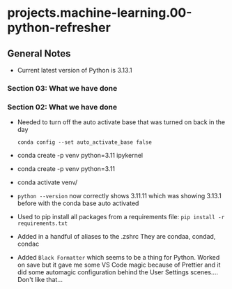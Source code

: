 # projects.machine-learning.00-python-refresher

## General Notes

- Current latest version of Python is 3.13.1

### Section 03: What we have done

### Section 02: What we have done

- Needed to turn off the auto activate base that was turned on back in the day

  `conda config --set auto_activate_base false`

- conda create -p venv python=3.11 ipykernel
- conda create -p venv python=3.11
- conda activate venv/
- `python --version` now correctly shows 3.11.11 which was showing 3.13.1 before with the conda base auto activated
- Used to pip install all packages from a requirements file: `pip install -r requirements.txt`
- Added in a handful of aliases to the .zshrc They are condaa, condad, condac
- Added `Black Formatter` which seems to be a thing for Python. Worked on save but it gave me some VS Code magic because of Prettier and it did some automagic configuration behind the User Settings scenes.... Don't like that...
